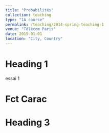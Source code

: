 ```yaml
---
title: "Probabilités"
collection: teaching
type: "1A course"
permalink: /teaching/2014-spring-teaching-1
venue: "Télécom Paris"
date: 2015-01-01
location: "City, Country"
---
```




Heading 1
======
essai 1

Fct Carac
======

Heading 3
======
